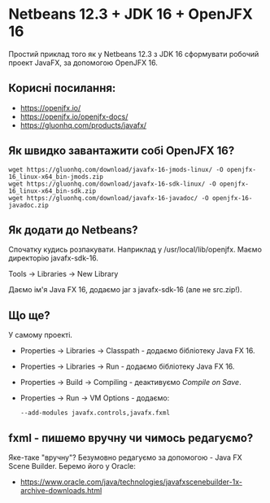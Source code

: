 # Netbeans 12.3 + JDK 16 + OpenJFX 16

Простий приклад того як у Netbeans 12.3 з JDK 16 сформувати робочий проект JavaFX, за допомогою OpenJFX 16.

## Корисні посилання:

* https://openjfx.io/
* https://openjfx.io/openjfx-docs/
* https://gluonhq.com/products/javafx/

## Як швидко завантажити собі OpenJFX 16?

    wget https://gluonhq.com/download/javafx-16-jmods-linux/ -O openjfx-16_linux-x64_bin-jmods.zip
    wget https://gluonhq.com/download/javafx-16-sdk-linux/ -O openjfx-16_linux-x64_bin-sdk.zip 
    wget https://gluonhq.com/download/javafx-16-javadoc/ -O openjfx-16-javadoc.zip 

## Як додати до Netbeans?

Спочатку кудись розпакувати. Наприклад у /usr/local/lib/openjfx. Маємо директорію javafx-sdk-16.

Tools → Libraries → New Library

Даємо ім'я Java FX 16, додаємо jar з javafx-sdk-16 (але не src.zip!).

## Що ще?

У самому проекті.

* Properties → Libraries → Classpath - додаємо бібліотеку Java FX 16.
* Properties → Libraries → Run - додаємо бібліотеку Java FX 16.
* Properties → Build → Compiling - деактивуємо *Compile on Save*.
* Properties → Run → VM Options - додаємо:

      --add-modules javafx.controls,javafx.fxml

## fxml - пишемо вручну чи чимось редагуємо?

Яке-таке "вручну"? Безумовно редагуємо за допомогою - Java FX Scene Builder. Беремо його у Oracle:

* https://www.oracle.com/java/technologies/javafxscenebuilder-1x-archive-downloads.html

